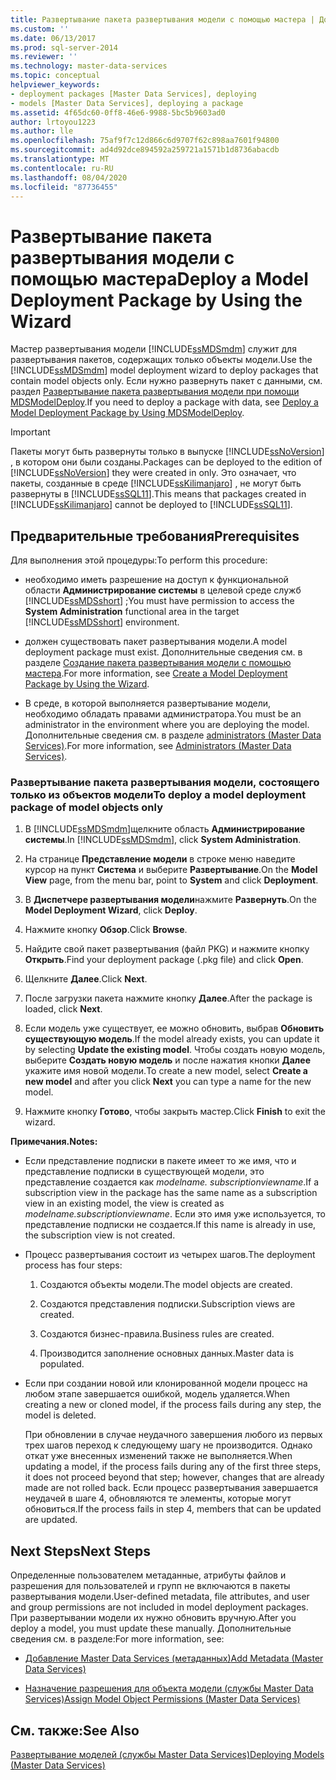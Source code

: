 ```yaml
---
title: Развертывание пакета развертывания модели с помощью мастера | Документы Майкрософт
ms.custom: ''
ms.date: 06/13/2017
ms.prod: sql-server-2014
ms.reviewer: ''
ms.technology: master-data-services
ms.topic: conceptual
helpviewer_keywords:
- deployment packages [Master Data Services], deploying
- models [Master Data Services], deploying a package
ms.assetid: 4f65dc60-0ff8-46e6-9988-5bc5b9603ad0
author: lrtoyou1223
ms.author: lle
ms.openlocfilehash: 75af9f7c12d866c6d9707f62c898aa7601f94800
ms.sourcegitcommit: ad4d92dce894592a259721a1571b1d8736abacdb
ms.translationtype: MT
ms.contentlocale: ru-RU
ms.lasthandoff: 08/04/2020
ms.locfileid: "87736455"
---
```

# <a name="deploy-a-model-deployment-package-by-using-the-wizard"></a><span data-ttu-id="b06a8-102">Развертывание пакета развертывания модели с помощью мастера</span><span class="sxs-lookup"><span data-stu-id="b06a8-102">Deploy a Model Deployment Package by Using the Wizard</span></span>
  <span data-ttu-id="b06a8-103">Мастер развертывания модели [!INCLUDE[ssMDSmdm](../includes/ssmdsmdm-md.md)] служит для развертывания пакетов, содержащих только объекты модели.</span><span class="sxs-lookup"><span data-stu-id="b06a8-103">Use the [!INCLUDE[ssMDSmdm](../includes/ssmdsmdm-md.md)] model deployment wizard to deploy packages that contain model objects only.</span></span> <span data-ttu-id="b06a8-104">Если нужно развернуть пакет с данными, см. раздел [Развертывание пакета развертывания модели при помощи MDSModelDeploy](../../2014/master-data-services/deploy-a-model-deployment-package-by-using-mdsmodeldeploy.md).</span><span class="sxs-lookup"><span data-stu-id="b06a8-104">If you need to deploy a package with data, see [Deploy a Model Deployment Package by Using MDSModelDeploy](../../2014/master-data-services/deploy-a-model-deployment-package-by-using-mdsmodeldeploy.md).</span></span>  
  
> [!IMPORTANT]  
>  <span data-ttu-id="b06a8-105">Пакеты могут быть развернуты только в выпуске [!INCLUDE[ssNoVersion](../includes/ssnoversion-md.md)] , в котором они были созданы.</span><span class="sxs-lookup"><span data-stu-id="b06a8-105">Packages can be deployed to the edition of [!INCLUDE[ssNoVersion](../includes/ssnoversion-md.md)] they were created in only.</span></span> <span data-ttu-id="b06a8-106">Это означает, что пакеты, созданные в среде [!INCLUDE[ssKilimanjaro](../includes/sskilimanjaro-md.md)] , не могут быть развернуты в [!INCLUDE[ssSQL11](../includes/sssql11-md.md)].</span><span class="sxs-lookup"><span data-stu-id="b06a8-106">This means that packages created in [!INCLUDE[ssKilimanjaro](../includes/sskilimanjaro-md.md)] cannot be deployed to [!INCLUDE[ssSQL11](../includes/sssql11-md.md)].</span></span>  
  
## <a name="prerequisites"></a><span data-ttu-id="b06a8-107">Предварительные требования</span><span class="sxs-lookup"><span data-stu-id="b06a8-107">Prerequisites</span></span>  
 <span data-ttu-id="b06a8-108">Для выполнения этой процедуры:</span><span class="sxs-lookup"><span data-stu-id="b06a8-108">To perform this procedure:</span></span>  
  
-   <span data-ttu-id="b06a8-109">необходимо иметь разрешение на доступ к функциональной области **Администрирование системы** в целевой среде служб [!INCLUDE[ssMDSshort](../includes/ssmdsshort-md.md)] ;</span><span class="sxs-lookup"><span data-stu-id="b06a8-109">You must have permission to access the **System Administration** functional area in the target [!INCLUDE[ssMDSshort](../includes/ssmdsshort-md.md)] environment.</span></span>  
  
-   <span data-ttu-id="b06a8-110">должен существовать пакет развертывания модели.</span><span class="sxs-lookup"><span data-stu-id="b06a8-110">A model deployment package must exist.</span></span> <span data-ttu-id="b06a8-111">Дополнительные сведения см. в разделе [Создание пакета развертывания модели с помощью мастера](../../2014/master-data-services/create-a-model-deployment-package-by-using-the-wizard.md).</span><span class="sxs-lookup"><span data-stu-id="b06a8-111">For more information, see [Create a Model Deployment Package by Using the Wizard](../../2014/master-data-services/create-a-model-deployment-package-by-using-the-wizard.md).</span></span>  
  
-   <span data-ttu-id="b06a8-112">В среде, в которой выполняется развертывание модели, необходимо обладать правами администратора.</span><span class="sxs-lookup"><span data-stu-id="b06a8-112">You must be an administrator in the environment where you are deploying the model.</span></span> <span data-ttu-id="b06a8-113">Дополнительные сведения см. в разделе [administrators &#40;Master Data Services&#41;](administrators-master-data-services.md).</span><span class="sxs-lookup"><span data-stu-id="b06a8-113">For more information, see [Administrators &#40;Master Data Services&#41;](administrators-master-data-services.md).</span></span>  
  
### <a name="to-deploy-a-model-deployment-package-of-model-objects-only"></a><span data-ttu-id="b06a8-114">Развертывание пакета развертывания модели, состоящего только из объектов модели</span><span class="sxs-lookup"><span data-stu-id="b06a8-114">To deploy a model deployment package of model objects only</span></span>  
  
1.  <span data-ttu-id="b06a8-115">В [!INCLUDE[ssMDSmdm](../includes/ssmdsmdm-md.md)]щелкните область **Администрирование системы**.</span><span class="sxs-lookup"><span data-stu-id="b06a8-115">In [!INCLUDE[ssMDSmdm](../includes/ssmdsmdm-md.md)], click **System Administration**.</span></span>  
  
2.  <span data-ttu-id="b06a8-116">На странице **Представление модели** в строке меню наведите курсор на пункт **Система** и выберите **Развертывание**.</span><span class="sxs-lookup"><span data-stu-id="b06a8-116">On the **Model View** page, from the menu bar, point to **System** and click **Deployment**.</span></span>  
  
3.  <span data-ttu-id="b06a8-117">В **Диспетчере развертывания модели**нажмите **Развернуть**.</span><span class="sxs-lookup"><span data-stu-id="b06a8-117">On the **Model Deployment Wizard**, click **Deploy**.</span></span>  
  
4.  <span data-ttu-id="b06a8-118">Нажмите кнопку **Обзор**.</span><span class="sxs-lookup"><span data-stu-id="b06a8-118">Click **Browse**.</span></span>  
  
5.  <span data-ttu-id="b06a8-119">Найдите свой пакет развертывания (файл PKG) и нажмите кнопку **Открыть**.</span><span class="sxs-lookup"><span data-stu-id="b06a8-119">Find your deployment package (.pkg file) and click **Open**.</span></span>  
  
6.  <span data-ttu-id="b06a8-120">Щелкните **Далее**.</span><span class="sxs-lookup"><span data-stu-id="b06a8-120">Click **Next**.</span></span>  
  
7.  <span data-ttu-id="b06a8-121">После загрузки пакета нажмите кнопку **Далее**.</span><span class="sxs-lookup"><span data-stu-id="b06a8-121">After the package is loaded, click **Next**.</span></span>  
  
8.  <span data-ttu-id="b06a8-122">Если модель уже существует, ее можно обновить, выбрав **Обновить существующую модель**.</span><span class="sxs-lookup"><span data-stu-id="b06a8-122">If the model already exists, you can update it by selecting **Update the existing model**.</span></span> <span data-ttu-id="b06a8-123">Чтобы создать новую модель, выберите **Создать новую модель** и после нажатия кнопки **Далее** укажите имя новой модели.</span><span class="sxs-lookup"><span data-stu-id="b06a8-123">To create a new model, select **Create a new model** and after you click **Next** you can type a name for the new model.</span></span>  
  
9. <span data-ttu-id="b06a8-124">Нажмите кнопку **Готово**, чтобы закрыть мастер.</span><span class="sxs-lookup"><span data-stu-id="b06a8-124">Click **Finish** to exit the wizard.</span></span>  
  
 <span data-ttu-id="b06a8-125">**Примечания.**</span><span class="sxs-lookup"><span data-stu-id="b06a8-125">**Notes:**</span></span>  
  
-   <span data-ttu-id="b06a8-126">Если представление подписки в пакете имеет то же имя, что и представление подписки в существующей модели, это представление создается как *modelname. subscriptionviewname*.</span><span class="sxs-lookup"><span data-stu-id="b06a8-126">If a subscription view in the package has the same name as a subscription view in an existing model, the view is created as *modelname.subscriptionviewname*.</span></span> <span data-ttu-id="b06a8-127">Если это имя уже используется, то представление подписки не создается.</span><span class="sxs-lookup"><span data-stu-id="b06a8-127">If this name is already in use, the subscription view is not created.</span></span>  
  
-   <span data-ttu-id="b06a8-128">Процесс развертывания состоит из четырех шагов.</span><span class="sxs-lookup"><span data-stu-id="b06a8-128">The deployment process has four steps:</span></span>  
  
    1.  <span data-ttu-id="b06a8-129">Создаются объекты модели.</span><span class="sxs-lookup"><span data-stu-id="b06a8-129">The model objects are created.</span></span>  
  
    2.  <span data-ttu-id="b06a8-130">Создаются представления подписки.</span><span class="sxs-lookup"><span data-stu-id="b06a8-130">Subscription views are created.</span></span>  
  
    3.  <span data-ttu-id="b06a8-131">Создаются бизнес-правила.</span><span class="sxs-lookup"><span data-stu-id="b06a8-131">Business rules are created.</span></span>  
  
    4.  <span data-ttu-id="b06a8-132">Производится заполнение основных данных.</span><span class="sxs-lookup"><span data-stu-id="b06a8-132">Master data is populated.</span></span>  
  
-   <span data-ttu-id="b06a8-133">Если при создании новой или клонированной модели процесс на любом этапе завершается ошибкой, модель удаляется.</span><span class="sxs-lookup"><span data-stu-id="b06a8-133">When creating a new or cloned model, if the process fails during any step, the model is deleted.</span></span>  
  
     <span data-ttu-id="b06a8-134">При обновлении в случае неудачного завершения любого из первых трех шагов переход к следующему шагу не производится. Однако откат уже внесенных изменений также не выполняется.</span><span class="sxs-lookup"><span data-stu-id="b06a8-134">When updating a model, if the process fails during any of the first three steps, it does not proceed beyond that step; however, changes that are already made are not rolled back.</span></span> <span data-ttu-id="b06a8-135">Если процесс развертывания завершается неудачей в шаге 4, обновляются те элементы, которые могут обновиться.</span><span class="sxs-lookup"><span data-stu-id="b06a8-135">If the process fails in step 4, members that can be updated are updated.</span></span>  
  
## <a name="next-steps"></a><span data-ttu-id="b06a8-136">Next Steps</span><span class="sxs-lookup"><span data-stu-id="b06a8-136">Next Steps</span></span>  
 <span data-ttu-id="b06a8-137">Определенные пользователем метаданные, атрибуты файлов и разрешения для пользователей и групп не включаются в пакеты развертывания модели.</span><span class="sxs-lookup"><span data-stu-id="b06a8-137">User-defined metadata, file attributes, and user and group permissions are not included in model deployment packages.</span></span> <span data-ttu-id="b06a8-138">При развертывании модели их нужно обновить вручную.</span><span class="sxs-lookup"><span data-stu-id="b06a8-138">After you deploy a model, you must update these manually.</span></span> <span data-ttu-id="b06a8-139">Дополнительные сведения см. в разделе:</span><span class="sxs-lookup"><span data-stu-id="b06a8-139">For more information, see:</span></span>  
  
-   [<span data-ttu-id="b06a8-140">Добавление Master Data Services &#40;метаданных&#41;</span><span class="sxs-lookup"><span data-stu-id="b06a8-140">Add Metadata &#40;Master Data Services&#41;</span></span>](../../2014/master-data-services/add-metadata-master-data-services.md)  
  
-   [<span data-ttu-id="b06a8-141">Назначение разрешения для объекта модели (службы Master Data Services)</span><span class="sxs-lookup"><span data-stu-id="b06a8-141">Assign Model Object Permissions &#40;Master Data Services&#41;</span></span>](../../2014/master-data-services/assign-model-object-permissions-master-data-services.md)  
  
## <a name="see-also"></a><span data-ttu-id="b06a8-142">См. также:</span><span class="sxs-lookup"><span data-stu-id="b06a8-142">See Also</span></span>  
 [<span data-ttu-id="b06a8-143">Развертывание моделей (службы Master Data Services)</span><span class="sxs-lookup"><span data-stu-id="b06a8-143">Deploying Models &#40;Master Data Services&#41;</span></span>](../../2014/master-data-services/deploying-models-master-data-services.md)  
  
  
